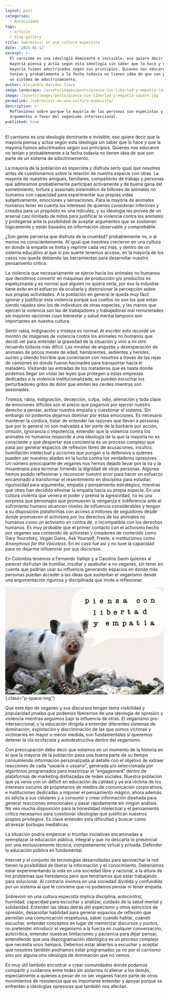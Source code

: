 ```yaml
---
layout: post
categories:
  - Autocuidado
tags:
  - article
  - blog-gallery
title: Sobrevivir en una cultura especista
date: '2021-01-12'
excerpt: >-
  El carnismo es una ideología dominante e invisible, eso quiere decir que la
  mayoría piensa y actúa según esta ideología sin saber que lo hace y que la
  mayoría fuimos adoctrinados según sus principios. Quienes nos educaron no
  tenían y probablemente a la fecha todavía no tienen idea de que son parte de
  un sistema de adoctrinamiento.
author: Alejandro Narváez Isaza
image-landscape: /assets/images/posts/piensa-con-libertad-y-empatia-landscape.jpg
image: /assets/images/posts/piensa-con-libertad-y-empatia-square.jpg
permalink: /sobrevivir-en-una-cultura-especista/
description: >-
  Reflexiones sobre porque la mayoría de las personas son especistas y
  argumentos a favor del veganismo interseccional.
published: true
---
```

El carnismo es una ideología dominante e invisible, eso quiere decir que la mayoría piensa y actúa según esta ideología sin saber que lo hace y que la mayoría fuimos adoctrinados según sus principios. Quienes nos educaron no tenían y probablemente a la fecha todavía no tienen idea de que son parte de un sistema de adoctrinamiento.

La mayoría de la población es especista y disfruta serlo igual que nosotres antes de cuestionarnos sobre la relación de nuestra especie con otras. La mayoría de nuestres amigues, familiares, compañeres de trabajo y personas que admiramos probablemente participan activamente y de buena gana del sometimiento, tortura y asesinato sistemático de billones de animales no humanos con capacidad para experimentar sus propias vidas subjetivamente, emociones y sensaciones. Para la mayoría de animales humanos tener en cuenta los intereses de quienes consideran inferiores y creados para un propósito es una ridiculez, y su ideología les provee de un arsenal casi ilimitado de mitos para justificar la violencia contra los animales y protegerse ante la posibilidad de aceptar argumentos que se sostienen lógicamente y están basados en información observable y comprobable.

¿Son gente perversa que disfruta de la crueldad? probablemente no, o al menos no conscientemente. Al igual que nosotres crecieron en una cultura en donde la empatía se limita y reprime cada vez más, y dentro de un sistema educativo al que si por suerte tenemos acceso, en la mayoría de los casos nos queda debiendo las herramientas para desarrollar nuestro pensamiento crítico.

La violencia que necesariamente se ejerce hacia los animales no humanos que decidimos convertir en máquinas de producción y/o productos es espeluznante y es normal que alguien no quiera verla, por eso la industria tiene éxito en el esfuerzo de ocultarla y distorsionar la percepción sobre sus propias actividades. A la población en general le queda muy fácil ignorar y justificar esta violencia porque sus cuellos no son los que están siendo rajados sino los de individuos de otras especies, y las manos que ejercen la violencia son las de trabajadores y trabajadoras mal remunerades sin mayores opciones cuyo bienestar y salud mental tampoco son importantes en nuestra cultura.

Sentir rabia, indignación y tristeza es normal. Al escribir esto recordé un montón de imágenes de violencia contra los animales no humanos que decidí ver para entender la gravedad de la situación y vino a mi otro recuerdo todavía más difícil. Las miradas de angustia y desesperación de animales de pocos meses de edad, hambrientes, sedientes y herides, sucies y oliendo horrible que conectaron con nosotres a través de las rejas de camiones en donde fueron hacinades para transportar hacia el matadero. Visitando las entradas de los mataderos que es hasta donde podemos llegar sin violar las leyes que protegen a estas empresas dedicadas a la violencia institucionalizada, se pueden escuchar los perturbadores gritos de dolor que emiten les cerdes mientras son asesinades.

Tristeza, rabia, indignación, decepción, culpa, odio, alienación y toda clase de emociones difíciles son el precio que pagamos por ejercer nuestro derecho a pensar, activar nuestra empatía y cuestionar el sistema. Sin embargo no podemos dejarnos dominar por estas emociones. Es necesario mantener la cordura, tratar de entender las razones que llevan a personas que por lo general no son malvadas a ser parte de la barbarie por acción, omisión, ignorancia o impotencia, entender que la violencia contra los animales no humanos responde a una ideología de la que la mayoría no es consciente y que despertar esa conciencia es un proceso complejo que pasa por generar espacios de reflexión libres de acusaciones, insultos, humillación intelectual y acciones que pongan a la defensiva a quienes pueden ser nuestres aliades en la lucha contra los verdaderos opresores. Un número preocupante de veganes nos hemos dejado llevar por la ira y la misantropía para terminar hiriendo la dignidad de otras personas. Algunes hemos podido reflexionar y reconocer nuestro error para hacer un esfuerzo encaminado a transformar el resentimiento en disciplina para estudiar, rigurosidad para argumentar, empatía y pensamiento estratégico, mientras que otres han decidido eliminar la empatía hacia su propia especie. En una cultura violenta que venera el poder y premia la agresividad, no es una sorpresa que personajes que promueven la venganza e indiferencia ante el sufrimiento humano alcancen niveles de influencia considerables y tengan a su disposición plataformas con acceso a millones de seguidores desde donde promueven el activismo por los derechos de los animales no humanos como un activismo en contra de, o incompatible con los derechos humanos. Es muy probable que el primer contacto con el activismo hecho por veganes sea contenido de activistas y creadores de contenido como Gary Yourofsky, Vegan Gains, Ask Yourself, Freele, e instituciones como *Anonymous for the Voiceless*. En mi caso fue así y no tuve la capacidad para no dejarme influenciar por sus discursos.

En Colombia tenemos a Fernando Vallejo y a Carolina Sanín quienes al parecer disfrutan de humillar, insultar y apabullar a no veganes, sin tener en cuenta que podrían usar su influencia generando espacios en donde más personas puedan acceder a las ideas que sustentan el veganismo desde una argumentación rigurosa y disciplinada que invite a reflexionar.

![piensa con libertad y empatía](../assets/images/posts/piensa-con-libertad-y-empatia-landscape.jpg){:class="p-space-img"}

Que este tipo de veganes y sus discursos tengan tanta visibilidad y popularidad prueba que podemos liberarnos de una ideología de opresión y violencia mientras seguimos bajo la influencia de otras. El veganismo pro-interseccional, y la educación dirigida a entender diferentes sistemas de dominación, explotación y discriminación de las que somos víctimas y victimaries en mayor o menor medida, son fundamentales si queremos detener la ola ecofacista y autodestructiva dentro del veganismo.

Con preocupación debo decir que estamos en un momento de la historia en el que la mayoría de la población pasa una buena parte de su tiempo consumiendo información personalizada al detalle con el objetivo de extraer reacciones de cada “usuaria o usuario”, generada y/o seleccionada por algoritmos programados para maximizar el “engagement” dentro de plataformas de marketing disfrazadas de redes sociales. Nuestra población que ya venía con un déficit en educación de calidad y ya era víctima de los intereses oscuros de propietarios de medios de comunicación corporativos, e instituciones dedicadas a imponer el pensamiento mágico, ahora además es adicta a sus celulares y a consumir y crear información diseñada para generar reacciones emocionales y pasar rápidamente sin ningún análisis. No veo mucha disposición para la honestidad intelectual y el pensamiento crítico necesarios para cuestionar ideologías que justifican nuestros propios privilegios. Es clave entender esta dificultad y buscar como atravezar burbujas mediáticas.

La situación podría empeorar si triunfan iniciativas encaminadas a reemplazar la educación pública, integral y que no descarta lo presencial por una exclusivamente técnica, completamente virtual y privada. Defender la educación pública es fundamental.

Internet y el conjunto de tecnologías desarrolladas para aprovechar la red tienen la posibilidad de liberar la información y el conocimiento. Deberíamos estar experimentando la vida en una sociedad libre y racional, a la altura de los problemas que heredamos pero que tendríamos que estar trabajando para solucionar. Al contrario vivimos en una sociedad dividida y confundida por un sistema al que le conviene que no podamos pensar ni tener empatía.

Sobrevivir en una cultura especista implica disciplina, autocontrol, humildad, capacidad para escuchar y analizar, cuidado de la salud mental y solidaridad. Entender las ideas detrás del especismo y otros ejercicios de opresión, desarrollar habilidad para generar espacios de reflexión que permitan una comunicación respetuosa, saber cuando hablar, cuando escuchar, entender conceptos en lugar de memorizar discursos y puntos, no pretender introducir el veganismo a la fuerza en cualquier conversación, autocrítica, entender nuestras limitaciones y paciencia para dejar pensar, entendiendo que una deprogramación ideológica es un proceso complejo que necesita unos tiempos. Debemos estar abiertes a escuchar y aceptar que nosotres también podríamos estar programados ya no por el carnismo sino por alguna otra ideología de dominación que no vemos.

Es muy útil también encontrar o crear comunidades donde podamos compartir y cuidarnos entre todes sin aislarnos ni alienar a los demás, especialmente a quienes a pesar de no ser veganes hacen parte de otros movimientos de resistencia que es importante entender y apoyar porque se enfrentan a ideologías opresoras que también nos afectan.
